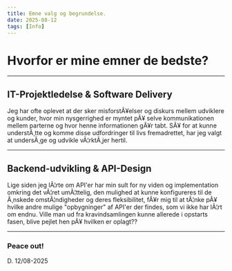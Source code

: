 ```yaml
---
title: Emne valg og begrundelse.
date: 2025-08-12
tags: [Info]
---
```


# Hvorfor er mine emner de bedste?

---

## IT-Projektledelse & Software Delivery

Jeg har ofte oplevet at der sker misforstÃ¥elser og diskurs mellem udviklere og kunder, hvor min nysgerrighed er myntet pÃ¥ selve kommunikationen mellem parterne og hvor henne informationen gÃ¥r tabt.
SÃ¥ for at kunne understÃ¸tte og komme disse udfordringer til livs fremadrettet, har jeg valgt at undersÃ¸ge og udvikle vÃ¦rktÃ¸jer hertil.

---

## Backend-udvikling & API-Design

Lige siden jeg lÃ¦rte om API'er har min sult for ny viden og implementation omkring det vÃ¦ret umÃ¦ttelig, den mulighed at kunne konfigureres til de Ã¸nskede omstÃ¦ndigheder og deres fleksibilitet, fÃ¥r mig til at tÃ¦nke pÃ¥ hvilke andre mulige "opbygninger" af API'er der findes, som vi ikke har lÃ¦rt om endnu. 
Ville man ud fra kravindsamlingen kunne allerede i opstarts fasen, blive pejlet hen pÃ¥ hvilken er oplagt??

---

### **Peace out!**

D. 12/08-2025
